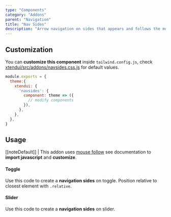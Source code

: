 ```yaml
---
type: "Components"
category: "Addons"
parent: "Navigation"
title: "Nav Sides"
description: "Arrow navigation on sides that appears and follows the mouse."
---
```


## Customization

You can **customize this component** inside `tailwind.config.js`, check [xtendui/src/addons/navsides.css.js](https://github.com/minimit/xtendui/blob/master/src/addons/navsides.css.js) for default values.

```jsx
module.exports = {
  theme:{
    xtendui: {
      'navsides': {
        component: theme => ({
          // modify components
        }),
      },
    },
  },
}
```

## Usage

[[noteDefault]]
| This addon uses [mouse follow](/components/addons/animation/mousefollow) see documentation to **import javascript** and **customize**.

#### Toggle

Use this code to create a **navigation sides** on toggle. Position relative to closest element with `.relative`.

<demo>
  <demovanilla src="vanilla/components/addons/navigation/navsides-toggle">
  </demovanilla>
</demo>

#### Slider

Use this code to create a **navigation sides** on slider.

<demo>
  <demovanilla src="vanilla/components/addons/navigation/navsides-slider">
  </demovanilla>
</demo>
